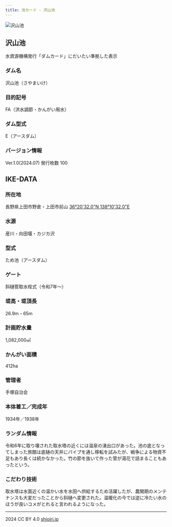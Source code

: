 ```yaml
---
title: 池カード - 沢山池
---
```

![沢山池](/DJI_0208.JPG) 

## 沢山池
水資源機構発行「ダムカード」にだいたい準拠した表示

### ダム名
沢山池（さやまいけ）

### 目的記号
FA（洪水調節・かんがい用水）

### ダム型式
E（アースダム）

### バージョン情報
Ver.1.0(2024.07) 発行枚数 100

## IKE-DATA

### 所在地
長野県上田市野倉・上田市前山
[36°20'32.0"N 138°10'32.0"E](https://goo.gl/maps/xvi3WmNdCzzozhgt6)

### 水源
産川・向田堰・カジカ沢

### 型式
ため池（アースダム）

### ゲート
斜樋管取水栓式（令和7年〜）

### 堤高・堤頂長
26.9m・65m

### 計画貯水量
1,082,000㎥

### かんがい面積
412ha

### 管理者
手塚自治会

### 本体着工／完成年
1934年／1938年

### ランダム情報
令和6年に取り壊された取水塔の近くには温泉の湧出口があった。池の底となってしまった旅館は底樋の天井にパイプを通し移転を試みたが、戦争による物資不足もあり長くは続かなかった。竹の節を抜いて作った管が湯花で詰まることもあったという。

### こだわり技術
取水塔は水面近くの温かい水を水田へ供給するため活躍したが、農閑期のメンテナンスも大変だったことから斜樋へ変更された。温暖化の今では逆に冷たい水のほうが良いコメがとれると言われるようになった。

---
2024 CC BY 4.0 [shioiri.jp](https://shioiri.jp)
